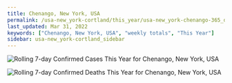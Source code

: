 ```yaml
---
title: Chenango, New York, USA
permalink: /usa-new_york-cortland/this_year/usa-new_york-chenango-365_days.html
last_updated: Mar 31, 2022
keywords: ["Chenango, New York, USA", "weekly totals", "This Year"]
sidebar: usa-new_york-cortland_sidebar
---
```


![Rolling 7-day Confirmed Cases This Year for Chenango, New York, USA](/covid_tracker/images/graphs/usa-new_york-chenango-rolling_7_days_confirmed-365_days_graph.png)

![Rolling 7-day Confirmed Deaths This Year for Chenango, New York, USA](/covid_tracker/images/graphs/usa-new_york-chenango-rolling_7_days_deaths-365_days_graph.png)
